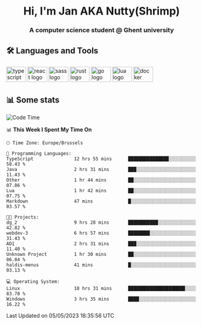 <h1 align="center">Hi, I'm Jan AKA Nutty(Shrimp)</h1>
<h3 align="center">A computer science student @ Ghent university</h3>

<h2 align="left">🛠️ Languages and Tools</h2>

###

<div align="left">
  <img src="https://cdn.jsdelivr.net/gh/devicons/devicon/icons/typescript/typescript-original.svg" height="40" width="52" alt="typescript logo"  />
  <img src="https://cdn.jsdelivr.net/gh/devicons/devicon/icons/react/react-original.svg" height="40" width="52" alt="react logo"  />
  <img src="https://cdn.jsdelivr.net/gh/devicons/devicon/icons/sass/sass-original.svg" height="40" width="52" alt="sass logo"  />
  <img src="https://cdn.jsdelivr.net/gh/devicons/devicon/icons/rust/rust-plain.svg" height="40" width="52" alt="rust logo"  />
  <img src="https://cdn.jsdelivr.net/gh/devicons/devicon/icons/go/go-original.svg" height="40" width="52" alt="go logo"  />
  <img src="https://cdn.jsdelivr.net/gh/devicons/devicon/icons/lua/lua-original.svg" height="40" width="52" alt="lua logo"  />
  <img src="https://cdn.jsdelivr.net/gh/devicons/devicon/icons/docker/docker-original.svg" height="40" width="52" alt="docker logo"  />
</div>

<h2>📊 Some stats</h2>

<!--START_SECTION:waka-->
![Code Time](http://img.shields.io/badge/Code%20Time-3%2C098%20hrs%2024%20mins-blue)

📊 **This Week I Spent My Time On** 

```text
🕑︎ Time Zone: Europe/Brussels

💬 Programming Languages: 
TypeScript               12 hrs 55 mins      ███████████████░░░░░░░░░░   58.43 % 
Java                     2 hrs 31 mins       ███░░░░░░░░░░░░░░░░░░░░░░   11.43 % 
Other                    1 hr 44 mins        ██░░░░░░░░░░░░░░░░░░░░░░░   07.86 % 
Lua                      1 hr 42 mins        ██░░░░░░░░░░░░░░░░░░░░░░░   07.75 % 
Markdown                 47 mins             █░░░░░░░░░░░░░░░░░░░░░░░░   03.57 % 

🐱‍💻 Projects: 
dg_2                     9 hrs 28 mins       ███████████░░░░░░░░░░░░░░   42.82 % 
webdev-3                 6 hrs 57 mins       ████████░░░░░░░░░░░░░░░░░   31.43 % 
AD1                      2 hrs 31 mins       ███░░░░░░░░░░░░░░░░░░░░░░   11.40 % 
Unknown Project          1 hr 30 mins        ██░░░░░░░░░░░░░░░░░░░░░░░   06.84 % 
haldis-menus             41 mins             █░░░░░░░░░░░░░░░░░░░░░░░░   03.13 % 

💻 Operating System: 
Linux                    18 hrs 31 mins      █████████████████████░░░░   83.78 % 
Windows                  3 hrs 35 mins       ████░░░░░░░░░░░░░░░░░░░░░   16.22 % 
```


 Last Updated on 05/05/2023 18:35:56 UTC
<!--END_SECTION:waka-->

